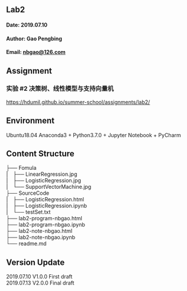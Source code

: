 ## Lab2
#### Date: 2019.07.10
#### Author: Gao Pengbing
#### Email: nbgao@126.com

## Assignment
### 实验 #2 决策树、线性模型与支持向量机
https://hdumil.github.io/summer-school/assignments/lab2/

## Environment
Ubuntu18.04
Anaconda3 + Python3.7.0 + Jupyter Notebook + PyCharm

## Content Structure    
├── Fomula  
 |&emsp;├── LinearRegression.jpg  
 |&emsp;├── LogisticRegression.jpg  
 |&emsp;└── SupportVectorMachine.jpg  
├── SourceCode  
 |&emsp;├── LogisticRegression.html  
 |&emsp;├── LogisticRegression.ipynb    
 |&emsp;└── testSet.txt    
├── lab2-program-nbgao.html  
├── lab2-program-nbgao.ipynb  
├── lab2-note-nbgao.html  
├── lab2-note-nbgao.ipynb  
└── readme.md  

## Version Update
2019.07.10 V1.0.0 First draft  
2019.07.13 V2.0.0 Final draft
